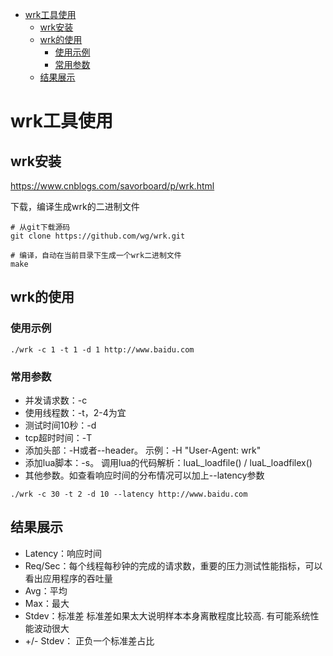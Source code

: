 <!-- TOC -->

- [wrk工具使用](#wrk工具使用)
    - [wrk安装](#wrk安装)
    - [wrk的使用](#wrk的使用)
        - [使用示例](#使用示例)
        - [常用参数](#常用参数)
    - [结果展示](#结果展示)

<!-- /TOC -->

# wrk工具使用

## wrk安装

<https://www.cnblogs.com/savorboard/p/wrk.html>

下载，编译生成wrk的二进制文件  

```shell
# 从git下载源码
git clone https://github.com/wg/wrk.git

# 编译，自动在当前目录下生成一个wrk二进制文件
make
```

## wrk的使用

### 使用示例

```shell
./wrk -c 1 -t 1 -d 1 http://www.baidu.com
```

### 常用参数

- 并发请求数：-c
- 使用线程数：-t，2-4为宜
- 测试时间10秒：-d
- tcp超时时间：-T
- 添加头部：-H或者--header。 示例：-H "User-Agent: wrk"
- 添加lua脚本：-s。 调用lua的代码解析：luaL_loadfile() / luaL_loadfilex()
- 其他参数。如查看响应时间的分布情况可以加上--latency参数

```shell
./wrk -c 30 -t 2 -d 10 --latency http://www.baidu.com
```

## 结果展示

- Latency：响应时间
- Req/Sec：每个线程每秒钟的完成的请求数，重要的压力测试性能指标，可以看出应用程序的吞吐量
- Avg：平均
- Max：最大
- Stdev：标准差
  标准差如果太大说明样本本身离散程度比较高. 有可能系统性能波动很大
- +/- Stdev： 正负一个标准差占比
